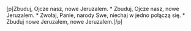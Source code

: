 [p]Zbuduj, Ojcze nasz, nowe Jeruzalem. * Zbuduj, Ojcze nasz, nowe Jeruzalem. * Zwołaj, Panie, narody Swe, niechaj w jedno połączą się. * Zbuduj nowe Jeruzalem, nowe Jeruzalem.[/p]